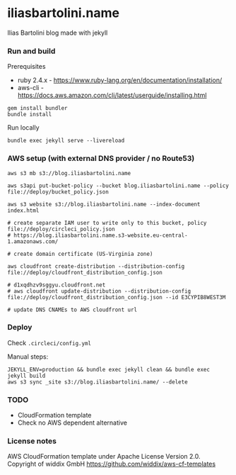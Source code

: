 # iliasbartolini.name

Ilias Bartolini blog made with jekyll

### Run and build

Prerequisites
* ruby 2.4.x - https://www.ruby-lang.org/en/documentation/installation/
* aws-cli - https://docs.aws.amazon.com/cli/latest/userguide/installing.html
~~~
gem install bundler
bundle install
~~~

Run locally
~~~
bundle exec jekyll serve --livereload
~~~

### AWS setup (with external DNS provider / no Route53)
~~~
aws s3 mb s3://blog.iliasbartolini.name

aws s3api put-bucket-policy --bucket blog.iliasbartolini.name --policy file://deploy/bucket_policy.json

aws s3 website s3://blog.iliasbartolini.name --index-document index.html

# create separate IAM user to write only to this bucket, policy file://deploy/circleci_policy.json
# https://blog.iliasbartolini.name.s3-website.eu-central-1.amazonaws.com/

# create domain certificate (US-Virginia zone)

aws cloudfront create-distribution --distribution-config file://deploy/cloudfront_distribution_config.json

# d1xqdhzv9sggyu.cloudfront.net
# aws cloudfront update-distribution --distribution-config file://deploy/cloudfront_distribution_config.json --id E3CYPIB8WEST3M

# update DNS CNAMEs to AWS cloudfront url
~~~


### Deploy

Check `.circleci/config.yml`

Manual steps:
~~~
JEKYLL_ENV=production && bundle exec jekyll clean && bundle exec jekyll build
aws s3 sync _site s3://blog.iliasbartolini.name/ --delete
~~~

### TODO
- CloudFormation template
- Check no AWS dependent alternative

### License notes
AWS CloudFormation template under Apache License Version 2.0.
Copyright of widdix GmbH
https://github.com/widdix/aws-cf-templates
